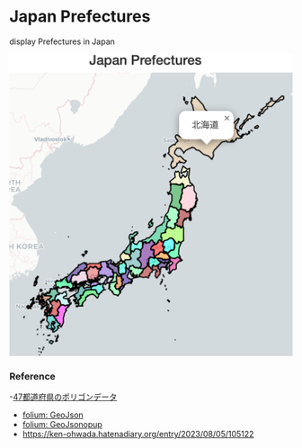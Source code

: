 Japan Prefectures
===============

display Prefectures in Japan

![japan prefectures](https://github.com/ohwada/World_Countries/blob/main/folium/japan_prefectures/screenshots/japan_prefectures.png)

### Reference

-[47都道府県のポリゴンデータ](https://japonyol.net/editor/article/47-prefectures-geojson.html)
- [folium: GeoJson](https://python-visualization.github.io/folium/modules.html#folium.features.GeoJson)   
- [folium: GeoJsonopup](https://python-visualization.github.io/folium/modules.html#folium.features.GeoJsonPopup)
- https://ken-ohwada.hatenadiary.org/entry/2023/08/05/105122
